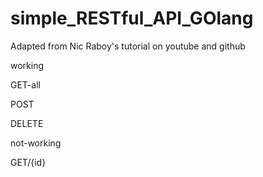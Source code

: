# simple_RESTful_API_GOlang

Adapted from Nic Raboy's tutorial on youtube and github

working

GET-all

POST

DELETE

not-working

GET/{id}